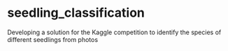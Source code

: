 # seedling_classification
Developing a solution for the Kaggle competition to identify the species of different seedlings from photos
